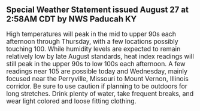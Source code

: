<p>
   <h2>Special Weather Statement issued August 27 at 2:58AM CDT by NWS Paducah KY</h2>
   <div style="font-size:120%">High temperatures will peak in the mid to upper 90s each afternoon
      through Thursday, with a few locations possibly touching 100.
      While humidity levels are expected to remain relatively low by
      late August standards, heat index readings will still peak in the
      upper 90s to low 100s each afternoon. A few readings near 105 are
      possible today and Wednesday, mainly focused near the Perryville,
      Missouri to Mount Vernon, Illinois corridor. Be sure to use
      caution if planning to be outdoors for long stretches. Drink
      plenty of water, take frequent breaks, and wear light colored and
      loose fitting clothing.
   </div>
</p>